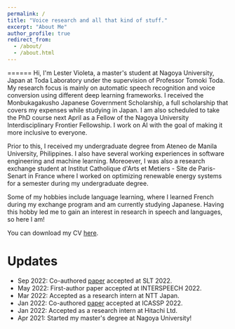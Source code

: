 ```yaml
---
permalink: /
title: "Voice research and all that kind of stuff."
excerpt: "About Me"
author_profile: true
redirect_from: 
  - /about/
  - /about.html
---
```


======
Hi, I'm Lester Violeta, a master's student at Nagoya University, Japan at Toda Laboratory under the supervision of Professor Tomoki Toda. My research focus is mainly on automatic speech recognition and voice conversion using different deep learning frameworks. I received the Monbukagakusho Japanese Government Scholarship, a full scholarship that covers my expenses while studying in Japan. I am also scheduled to take the PhD course next April as a Fellow of the Nagoya University Interdisciplinary Frontier Fellowship. I work on AI with the goal of making it more inclusive to everyone.

Prior to this, I received my undergraduate degree from Ateneo de Manila University, Philippines. I also have several working experiences in software engineering and machine learning. Moreoever, I was also a research exchange student at Institut Catholique d'Arts et Metiers - Site de Paris-Senart in France where I worked on optimizing renewable energy systems for a semester during my undergraduate degree.

Some of my hobbies include language learning, where I learned French during my exchange program and am currently studying Japanese. Having this hobby led me to gain an interest in research in speech and languages, so here I am!

You can download my CV [here](https://lesterphillip.github.io/files/CV.pdf).

Updates
======
- Sep 2022: Co-authored [paper](https://arxiv.org/abs/2210.10314) accepted at SLT 2022.
- May 2022: First-author paper accepted at INTERSPEECH 2022.
- Mar 2022: Accepted as a research intern at NTT Japan.
- Jan 2022: Co-authored [paper](https://arxiv.org/abs/2110.08213) accepted at ICASSP 2022.
- Jan 2022: Accepted as a research intern at Hitachi Ltd.
- Apr 2021: Started my master's degree at Nagoya University!
